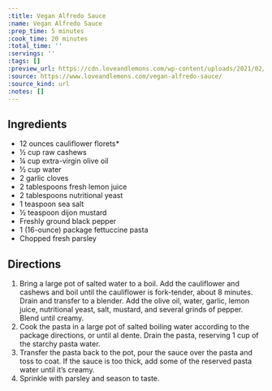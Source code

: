 ```yaml
---
:title: Vegan Alfredo Sauce
:name: Vegan Alfredo Sauce
:prep_time: 5 minutes
:cook_time: 20 minutes
:total_time: ''
:servings: ''
:tags: []
:preview_url: https://cdn.loveandlemons.com/wp-content/uploads/2021/02/vegan-alfredo-sauce-150x150.jpg
:source: https://www.loveandlemons.com/vegan-alfredo-sauce/
:source_kind: url
:notes: []
---
```


## Ingredients
- 12 ounces cauliflower florets*
- ½ cup raw cashews
- ¼ cup extra-virgin olive oil
- ½ cup water
- 2  garlic cloves
- 2 tablespoons fresh lemon juice
- 2 tablespoons nutritional yeast
- 1 teaspoon sea salt
- ½ teaspoon dijon mustard
- Freshly ground black pepper
- 1 (16-ounce) package fettuccine pasta
- Chopped fresh parsley


## Directions
1. Bring a large pot of salted water to a boil. Add the cauliflower and cashews and boil until the cauliflower is fork-tender, about 8 minutes. Drain and transfer to a blender. Add the olive oil, water, garlic, lemon juice, nutritional yeast, salt, mustard, and several grinds of pepper. Blend until creamy.
2. Cook the pasta in a large pot of salted boiling water according to the package directions, or until al dente. Drain the pasta, reserving 1 cup of the starchy pasta water.
3. Transfer the pasta back to the pot, pour the sauce over the pasta and toss to coat. If the sauce is too thick, add some of the reserved pasta water until it’s creamy.
4. Sprinkle with parsley and season to taste.
